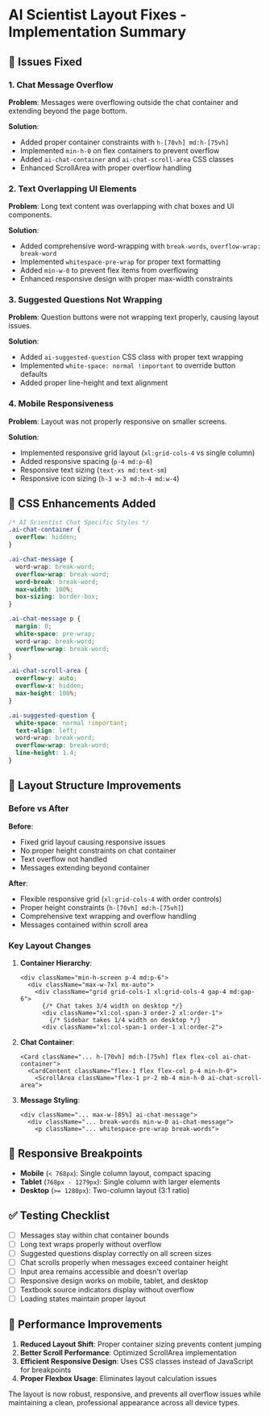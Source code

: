 # AI Scientist Layout Fixes - Implementation Summary

## 🐛 Issues Fixed

### 1. Chat Message Overflow
**Problem**: Messages were overflowing outside the chat container and extending beyond the page bottom.

**Solution**:
- Added proper container constraints with `h-[70vh] md:h-[75vh]`
- Implemented `min-h-0` on flex containers to prevent overflow
- Added `ai-chat-container` and `ai-chat-scroll-area` CSS classes
- Enhanced ScrollArea with proper overflow handling

### 2. Text Overlapping UI Elements
**Problem**: Long text content was overlapping with chat boxes and UI components.

**Solution**:
- Added comprehensive word-wrapping with `break-words`, `overflow-wrap: break-word`
- Implemented `whitespace-pre-wrap` for proper text formatting
- Added `min-w-0` to prevent flex items from overflowing
- Enhanced responsive design with proper max-width constraints

### 3. Suggested Questions Not Wrapping
**Problem**: Question buttons were not wrapping text properly, causing layout issues.

**Solution**:
- Added `ai-suggested-question` CSS class with proper text wrapping
- Implemented `white-space: normal !important` to override button defaults
- Added proper line-height and text alignment

### 4. Mobile Responsiveness
**Problem**: Layout was not properly responsive on smaller screens.

**Solution**:
- Implemented responsive grid layout (`xl:grid-cols-4` vs single column)
- Added responsive spacing (`p-4 md:p-6`)
- Responsive text sizing (`text-xs md:text-sm`)
- Responsive icon sizing (`h-3 w-3 md:h-4 md:w-4`)

## 🎨 CSS Enhancements Added

```css
/* AI Scientist Chat Specific Styles */
.ai-chat-container {
  overflow: hidden;
}

.ai-chat-message {
  word-wrap: break-word;
  overflow-wrap: break-word;
  word-break: break-word;
  max-width: 100%;
  box-sizing: border-box;
}

.ai-chat-message p {
  margin: 0;
  white-space: pre-wrap;
  word-wrap: break-word;
  overflow-wrap: break-word;
}

.ai-chat-scroll-area {
  overflow-y: auto;
  overflow-x: hidden;
  max-height: 100%;
}

.ai-suggested-question {
  white-space: normal !important;
  text-align: left;
  word-wrap: break-word;
  overflow-wrap: break-word;
  line-height: 1.4;
}
```

## 🔧 Layout Structure Improvements

### Before vs After

**Before**:
- Fixed grid layout causing responsive issues
- No proper height constraints on chat container
- Text overflow not handled
- Messages extending beyond container

**After**:
- Flexible responsive grid (`xl:grid-cols-4` with order controls)
- Proper height constraints (`h-[70vh] md:h-[75vh]`)
- Comprehensive text wrapping and overflow handling
- Messages contained within scroll area

### Key Layout Changes

1. **Container Hierarchy**:
   ```tsx
   <div className="min-h-screen p-4 md:p-6">
     <div className="max-w-7xl mx-auto">
       <div className="grid grid-cols-1 xl:grid-cols-4 gap-4 md:gap-6">
         {/* Chat takes 3/4 width on desktop */}
         <div className="xl:col-span-3 order-2 xl:order-1">
           {/* Sidebar takes 1/4 width on desktop */}
         <div className="xl:col-span-1 order-1 xl:order-2">
   ```

2. **Chat Container**:
   ```tsx
   <Card className="... h-[70vh] md:h-[75vh] flex flex-col ai-chat-container">
     <CardContent className="flex-1 flex flex-col p-4 min-h-0">
       <ScrollArea className="flex-1 pr-2 mb-4 min-h-0 ai-chat-scroll-area">
   ```

3. **Message Styling**:
   ```tsx
   <div className="... max-w-[85%] ai-chat-message">
     <div className="... break-words min-w-0 ai-chat-message">
       <p className="... whitespace-pre-wrap break-words">
   ```

## 📱 Responsive Breakpoints

- **Mobile** (`< 768px`): Single column layout, compact spacing
- **Tablet** (`768px - 1279px`): Single column with larger elements
- **Desktop** (`>= 1280px`): Two-column layout (3:1 ratio)

## ✅ Testing Checklist

- [ ] Messages stay within chat container bounds
- [ ] Long text wraps properly without overflow
- [ ] Suggested questions display correctly on all screen sizes
- [ ] Chat scrolls properly when messages exceed container height
- [ ] Input area remains accessible and doesn't overlap
- [ ] Responsive design works on mobile, tablet, and desktop
- [ ] Textbook source indicators display without overflow
- [ ] Loading states maintain proper layout

## 🚀 Performance Improvements

1. **Reduced Layout Shift**: Proper container sizing prevents content jumping
2. **Better Scroll Performance**: Optimized ScrollArea implementation
3. **Efficient Responsive Design**: Uses CSS classes instead of JavaScript for breakpoints
4. **Proper Flexbox Usage**: Eliminates layout calculation issues

The layout is now robust, responsive, and prevents all overflow issues while maintaining a clean, professional appearance across all device types.
